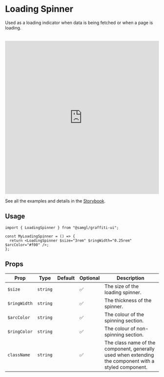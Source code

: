 # Loading Spinner

Used as a loading indicator when data is being fetched or when a page is loading.

<iframe src="https://samhynds.github.io/graffiti-ui/?path=/story/loading-spinner--example-loading-spinner&viewMode=story&shortcuts=false&singleStory=true"
     style="width:100%; height:500px; border:0; margin-top: 20px;"
     title="graffiti-loading-spinner-example-1"
   ></iframe>

See all the examples and details in the [Storybook](https://samhynds.github.io/graffiti-ui/?path=/docs/loading-spinner--docs).

## Usage

```tsx
import { LoadingSpinner } from "@samgl/graffiti-ui";

const MyLoadingSpinner = () => {
  return <LoadingSpinner $size="3rem" $ringWidth="0.25rem" $arcColor="#f00" />;
};
```

## Props

| Prop         | Type     | Default | Optional | Description                                                                                           |
| ------------ | -------- | ------- | -------- | ----------------------------------------------------------------------------------------------------- |
| `$size`      | `string` |         | ✅       | The size of the loading spinner.                                                                      |
| `$ringWidth` | `string` |         | ✅       | The thickness of the spinner.                                                                         |
| `$arcColor`  | `string` |         | ✅       | The colour of the spinning section.                                                                   |
| `$ringColor` | `string` |         | ✅       | The colour of non-spinning section.                                                                   |
| `className`  | `string` |         | ✅       | The class name of the component, generally used when extending the component with a styled component. |
